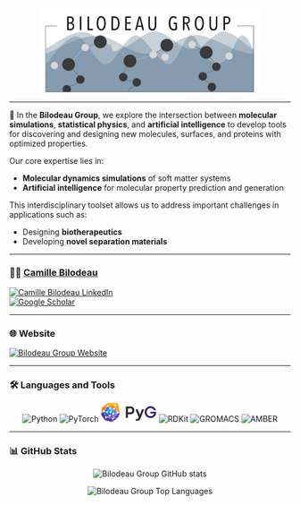 <p align="center">
  <img src="https://github.com/cbilodeau2/BilodeauGroupColorScheme/blob/main/Logos/BG_Logo_Large.jpg" alt="Bilodeau Group Logo" width="400"/>
</p>

---

🔬 In the **Bilodeau Group**, we explore the intersection between **molecular simulations**, **statistical physics**, and **artificial intelligence** to develop tools for discovering and designing new molecules, surfaces, and proteins with optimized properties.  

Our core expertise lies in:  
- **Molecular dynamics simulations** of soft matter systems  
- **Artificial intelligence** for molecular property prediction and generation  

This interdisciplinary toolset allows us to address important challenges in applications such as:  
- Designing **biotherapeutics**  
- Developing **novel separation materials**  

---

### 👩‍🔬 [Camille Bilodeau](https://engineering.virginia.edu/faculty/camille-bilodeau)
[![Camille Bilodeau LinkedIn](https://img.shields.io/badge/Camille%20Bilodeau-LinkedIn-blue?style=for-the-badge&logo=linkedin)](https://www.linkedin.com/in/camille-bilodeau-63265158)  
[![Google Scholar](https://img.shields.io/badge/Google%20Scholar-Profile-blue?style=for-the-badge&logo=google-scholar&logoColor=white)](https://scholar.google.com/citations?user=hOj9jT4AAAAJ&hl=en)



---

### 🌐 Website  
[![Bilodeau Group Website](https://img.shields.io/badge/Bilodeau%20Group-Website-brightgreen?style=for-the-badge)](https://bilodeau-group.com/)  

---

### 🛠️ Languages and Tools  

<p align="center">
  <img alt="Python" width="50px" src="https://cdn.jsdelivr.net/gh/devicons/devicon/icons/python/python-original.svg"/>
  <img alt="PyTorch" width="50px" src="https://cdn.jsdelivr.net/gh/devicons/devicon/icons/pytorch/pytorch-original.svg"/>
  <img alt="PyTorch Geometric" width="100px" src="https://raw.githubusercontent.com/pyg-team/pyg_sphinx_theme/master/pyg_sphinx_theme/static/img/pyg_logo_text.svg?sanitize=true"/>
  <img alt="RDKit" width="50px" src="https://avatars.githubusercontent.com/u/2018047?v=4"/>
  <img alt="GROMACS" width="120px" src="https://www.figma.com/es-es/comunidad/file/1177519735861222543/gromacs-logo"/>
  <img alt="AMBER" width="120px" src="https://x.com/ambermdprog/photo"/>
</p>  

---

### 📊 GitHub Stats  

<p align="center">
  <img src="https://github-readme-stats.vercel.app/api?username=Bilodeau-Group&show_icons=true&theme=gotham" alt="Bilodeau Group GitHub stats"/>
</p>  

<p align="center">
  <img src="https://github-readme-stats.vercel.app/api/top-langs/?username=Bilodeau-Group&layout=compact&theme=gotham" alt="Bilodeau Group Top Languages"/>
</p>  
